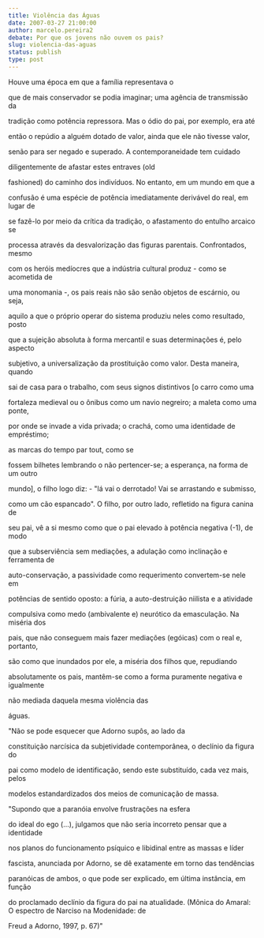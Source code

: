 ```yaml
---
title: Violência das Águas
date: 2007-03-27 21:00:00
author: marcelo.pereira2
debate: Por que os jovens não ouvem os pais?
slug: violencia-das-aguas
status: publish 
type: post
---
```


  

  

Houve uma época em que a família representava o  

que de mais conservador se podia imaginar; uma agência de transmissão da  

tradição como potência repressora. Mas o ódio do pai, por exemplo, era até  

então o repúdio a alguém dotado de valor, ainda que ele não tivesse valor,  

senão para ser negado e superado. A contemporaneidade tem cuidado  

diligentemente de afastar estes entraves (old  

fashioned) do caminho dos indivíduos. No entanto, em um mundo em que a  

confusão é uma espécie de potência imediatamente derivável do real, em lugar de  

se fazê-lo por meio da crítica da tradição, o afastamento do entulho arcaico se  

processa através da desvalorização das figuras parentais. Confrontados, mesmo  

com os heróis medíocres que a indústria cultural produz - como se acometida de  

uma monomania -, os pais reais não são senão objetos de escárnio, ou seja,  

aquilo a que o próprio operar do sistema produziu neles como resultado, posto  

que a sujeição absoluta à forma mercantil e suas determinações é, pelo aspecto  

subjetivo, a universalização da prostituição como valor. Desta maneira, quando  

sai de casa para o trabalho, com seus signos distintivos [o carro como uma  

fortaleza medieval ou o ônibus como um navio negreiro; a maleta como uma ponte,  

por onde se invade a vida privada; o crachá, como uma identidade de empréstimo;  

as marcas do tempo par tout, como se  

fossem bilhetes lembrando o não pertencer-se; a esperança, na forma de um outro  

mundo], o filho logo diz: - "lá vai o derrotado! Vai se arrastando e submisso,  

como um cão espancado". O filho, por outro lado, refletido na figura canina de  

seu pai, vê a si mesmo como que o pai elevado à potência negativa (-1), de modo  

que a subserviência sem mediações, a adulação como inclinação e ferramenta de  

auto-conservação, a passividade como requerimento convertem-se nele em  

potências de sentido oposto: a fúria, a auto-destruição niilista e a atividade  

compulsiva como medo (ambivalente e) neurótico da emasculação. Na miséria dos  

pais, que não conseguem mais fazer mediações (egóicas) com o real e, portanto,  

são como que inundados por ele, a miséria dos filhos que, repudiando  

absolutamente os pais, mantêm-se como a forma puramente negativa e igualmente  

não mediada daquela mesma violência das  

águas.  

  

  

  

"Não se pode esquecer que Adorno supôs, ao lado da  

constituição narcísica da subjetividade contemporânea, o declínio da figura do  

pai como modelo de identificação, sendo este substituído, cada vez mais, pelos  

modelos estandardizados dos meios de comunicação de massa.  

  

  

  

"Supondo que a paranóia envolve frustrações na esfera  

do ideal do ego (...), julgamos que não seria incorreto pensar que a identidade  

nos planos do funcionamento psíquico e libidinal entre as massas e líder  

fascista, anunciada por Adorno, se dê exatamente em torno das tendências  

paranóicas de ambos, o que pode ser explicado, em última instância, em função  

do proclamado declínio da figura do pai na atualidade. (Mônica do Amaral: O espectro de Narciso na Modenidade: de  

Freud a Adorno, 1997, p. 67)"  

  

   

  

